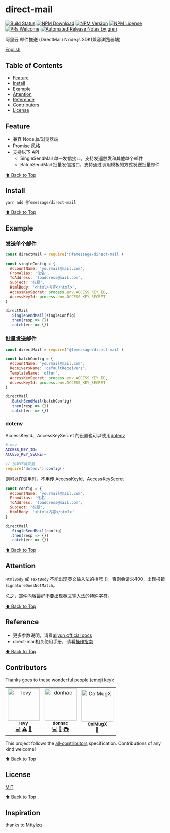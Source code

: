 # direct-mail

[![Build Status](https://travis-ci.com/FEMessage/direct-mail.svg?branch=master)](https://travis-ci.com/FEMessage/direct-mail)
[![NPM Download](https://img.shields.io/npm/dm/@femessage/direct-mail.svg)](https://www.npmjs.com/package/@femessage/direct-mail)
[![NPM Version](https://img.shields.io/npm/v/@femessage/direct-mail.svg)](https://www.npmjs.com/package/@femessage/direct-mail)
[![NPM License](https://img.shields.io/npm/l/@femessage/direct-mail.svg)](https://github.com/FEMessage/direct-mail/blob/master/LICENSE)
[![PRs Welcome](https://img.shields.io/badge/PRs-welcome-brightgreen.svg)](https://github.com/FEMessage/direct-mail/pulls)
[![Automated Release Notes by gren](https://img.shields.io/badge/%F0%9F%A4%96-release%20notes-00B2EE.svg)](https://github-tools.github.io/github-release-notes/)

阿里云 邮件推送 (DirectMail) Node.js SDK(兼容浏览器端)

[English](./README-en.md)

## Table of Contents

* [Feature](#feature)
* [Install](#install)
* [Example](#example)
* [Attention](#attention)
* [Reference](#reference)
* [Contributors](#contributors)
* [License](#license)

## Feature

* 兼容 Node.js/浏览器端
* Promise 风格
* 支持以下 API
  * SingleSendMail 单一发信接口，支持发送触发和其他单个邮件
  * BatchSendMail 批量发信接口，支持通过调用模板的方式发送批量邮件

[⬆ Back to Top](#table-of-contents)

## Install

```sh
yarn add @femessage/direct-mail
```

[⬆ Back to Top](#table-of-contents)

## Example

### 发送单个邮件

```js
const directMail = require('@femessage/direct-mail')

const singleConfig = {
  AccountName: 'yourmail@mail.com',
  FromAlias: '化名',
  ToAddress: 'toaddress@mail.com',
  Subject: '标题',
  HtmlBody: '<html>内容</html>',
  AccessKeySecret: process.env.ACCESS_KEY_ID,
  AccessKeyId: process.env.ACCESS_KEY_SECRET
}

directMail
  .SingleSendMail(singleConfig)
  .then(resp => {})
  .catch(err => {})
```

### 批量发送邮件

```js
const directMail = require('@femessage/direct-mail')

const batchConfig = {
  AccountName: 'yourmail@mail.com',
  ReceiversName: 'defaultReceivers',
  TemplateName: 'offer',
  AccessKeySecret: process.env.ACCESS_KEY_ID,
  AccessKeyId: process.env.ACCESS_KEY_SECRET
}

directMail
  .BatchSendMail(batchConfig)
  .then(resp => {})
  .catch(err => {})
```

### dotenv

AccessKeyId、AccessKeySecret 的设置也可以使用[dotenv](https://www.npmjs.com/package/dotenv)

```sh
#.env
ACCESS_KEY_ID=
ACCESS_KEY_SECRET=
```

```js
// 加载环境变量
require('dotenv').config()
```

则可以在调用时，不用传 AccessKeyId、AccessKeySecret

```js
const config = {
  AccountName: 'yourmail@mail.com',
  FromAlias: '化名',
  ToAddress: 'toaddress@mail.com',
  Subject: '标题',
  HtmlBody: '<html>内容</html>'
}

directMail
  .SingleSendMail(config)
  .then(resp => {})
  .catch(err => {})
```

[⬆ Back to Top](#table-of-contents)

## Attention
`HtmlBody` 或 `TextBody` 不能出现英文输入法的括号 ()，否则会请求400，出现报错`SignatureDoesNotMatch`。

总之，邮件内容最好不要出现英文输入法的特殊字符。

[⬆ Back to Top](#table-of-contents)

## Reference

* 更多参数说明，请看[aliyun official docs](https://help.aliyun.com/document_detail/29444.html?spm=a2c4g.11186623.6.597.22653016eJ4hhp)
* direct-mail相关使用手册，请看[操作指南](docs/direct-mail-guide.md)

[⬆ Back to Top](#table-of-contents)

## Contributors

Thanks goes to these wonderful people ([emoji key](https://allcontributors.org/docs/en/emoji-key)):

<!-- ALL-CONTRIBUTORS-LIST:START - Do not remove or modify this section -->
<!-- prettier-ignore -->
<table>
  <tr>
    <td align="center"><a href="https://github.com/levy9527/blog"><img src="https://avatars3.githubusercontent.com/u/9384365?v=4" width="100px;" alt="levy"/><br /><sub><b>levy</b></sub></a><br /><a href="https://github.com/FEMessage/direct-mail/commits?author=levy9527" title="Code">💻</a> <a href="https://github.com/FEMessage/direct-mail/commits?author=levy9527" title="Tests">⚠️</a> <a href="https://github.com/FEMessage/direct-mail/commits?author=levy9527" title="Documentation">📖</a></td>
    <td align="center"><a href="https://github.com/donhac"><img src="https://avatars0.githubusercontent.com/u/9813324?v=4" width="100px;" alt="donhac"/><br /><sub><b>donhac</b></sub></a><br /><a href="https://github.com/FEMessage/direct-mail/commits?author=donhac" title="Code">💻</a> <a href="https://github.com/FEMessage/direct-mail/commits?author=donhac" title="Documentation">📖</a> <a href="#infra-donhac" title="Infrastructure (Hosting, Build-Tools, etc)">🚇</a></td>
    <td align="center"><a href="https://colmugx.github.io"><img src="https://avatars1.githubusercontent.com/u/21327913?v=4" width="100px;" alt="ColMugX"/><br /><sub><b>ColMugX</b></sub></a><br /><a href="https://github.com/FEMessage/direct-mail/commits?author=colmugx" title="Documentation">📖</a></td>
  </tr>
</table>

<!-- ALL-CONTRIBUTORS-LIST:END -->

This project follows the [all-contributors](https://github.com/all-contributors/all-contributors) specification. Contributions of any kind welcome!

[⬆ Back to Top](#table-of-contents)

## License

[MIT](./LICENSE)

[⬆ Back to Top](#table-of-contents)

## Inspiration

thanks to [Mttylzq](https://github.com/Mttylzq/ali-email)
